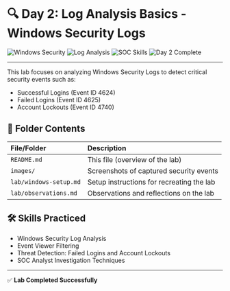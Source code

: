 # 🔍 Day 2: Log Analysis Basics - Windows Security Logs

![Windows Security](https://img.shields.io/badge/Windows-Security-blue)
![Log Analysis](https://img.shields.io/badge/Log-Analysis-green)
![SOC Skills](https://img.shields.io/badge/SOC-Skills-purple)
![Day 2 Complete](https://img.shields.io/badge/Day%202-Complete-brightgreen?style=for-the-badge&logo=checkmarx&logoColor=white)

---

This lab focuses on analyzing Windows Security Logs to detect critical security events such as:
- Successful Logins (Event ID 4624)
- Failed Logins (Event ID 4625)
- Account Lockouts (Event ID 4740)

## 📂 Folder Contents
| File/Folder | Description |
|:------------|:------------|
| `README.md` | This file (overview of the lab) |
| `images/` | Screenshots of captured security events |
| `lab/windows-setup.md` | Setup instructions for recreating the lab |
| `lab/observations.md` | Observations and reflections on the lab |

## 🛠️ Skills Practiced
- Windows Security Log Analysis
- Event Viewer Filtering
- Threat Detection: Failed Logins and Account Lockouts
- SOC Analyst Investigation Techniques

---
✅ **Lab Completed Successfully**